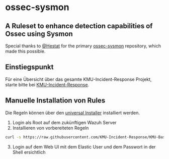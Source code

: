 # ossec-sysmon

## A Ruleset to enhance detection capabilities of Ossec using Sysmon
Special thanks to [@Hestat](https://github.com/Hestat) for the primary [ossec-sysmon](https://github.com/Hestat/ossec-sysmon) repository, which made this possible.

## Einstiegspunkt
Für eine Übersicht über das gesamte KMU-Incident-Response Projekt, starte bitte bei [KMU-Incident-Response](https://github.com/KMU-Incident-Response).



## Manuelle Installation von Rules
Die Regeln können über den [universal Installer](../universal_installer/README.md) installiert werden.
1. Login als Root auf dem zukünftigen Wazuh Server
2. Installieren von vorbereiteten Regeln
``` bash 
curl -s https://raw.githubusercontent.com/KMU-Incident-Response/KMU-Basis-Logging/main/universal_installer/installer.sh | bash -s -- -o
```
3. Login auf dem Web UI mit dem Elastic User und dem Passwort in der Shell ersichtlich
